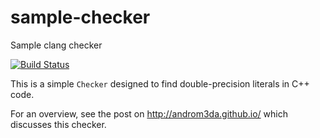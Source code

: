 # sample-checker
Sample clang checker

[![Build Status](https://travis-ci.org/androm3da/sample-checker.svg?branch=master)](https://travis-ci.org/androm3da/sample-checker)

This is a simple `Checker` designed to find double-precision literals in C++ code.

For an overview, see the post on http://androm3da.github.io/ which discusses this checker.
